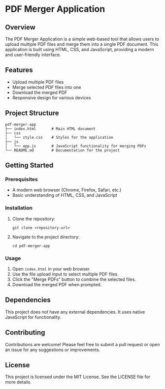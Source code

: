 # PDF Merger Application

## Overview
The PDF Merger Application is a simple web-based tool that allows users to upload multiple PDF files and merge them into a single PDF document. This application is built using HTML, CSS, and JavaScript, providing a modern and user-friendly interface.

## Features
- Upload multiple PDF files
- Merge selected PDF files into one
- Download the merged PDF
- Responsive design for various devices

## Project Structure
```
pdf-merger-app
├── index.html       # Main HTML document
├── css
│   └── style.css    # Styles for the application
├── js
│   └── app.js       # JavaScript functionality for merging PDFs
└── README.md        # Documentation for the project
```

## Getting Started

### Prerequisites
- A modern web browser (Chrome, Firefox, Safari, etc.)
- Basic understanding of HTML, CSS, and JavaScript

### Installation
1. Clone the repository:
   ```
   git clone <repository-url>
   ```
2. Navigate to the project directory:
   ```
   cd pdf-merger-app
   ```

### Usage
1. Open `index.html` in your web browser.
2. Use the file upload input to select multiple PDF files.
3. Click the "Merge PDFs" button to combine the selected files.
4. Download the merged PDF when prompted.

## Dependencies
This project does not have any external dependencies. It uses native JavaScript for functionality.

## Contributing
Contributions are welcome! Please feel free to submit a pull request or open an issue for any suggestions or improvements.

## License
This project is licensed under the MIT License. See the LICENSE file for more details.